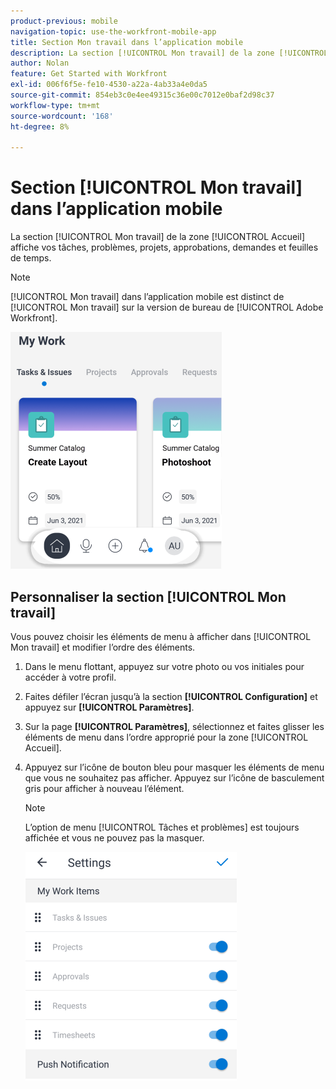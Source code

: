 ```yaml
---
product-previous: mobile
navigation-topic: use-the-workfront-mobile-app
title: Section Mon travail dans l’application mobile
description: La section [!UICONTROL Mon travail] de la zone [!UICONTROL Accueil] affiche vos tâches, problèmes, projets, approbations, demandes et feuilles de temps.
author: Nolan
feature: Get Started with Workfront
exl-id: 006f6f5e-fe10-4530-a22a-4ab33a4e0da5
source-git-commit: 854eb3c0e4ee49315c36e00c7012e0baf2d98c37
workflow-type: tm+mt
source-wordcount: '168'
ht-degree: 8%

---
```


# Section [!UICONTROL Mon travail] dans l’application mobile

La section [!UICONTROL Mon travail] de la zone [!UICONTROL Accueil] affiche vos tâches, problèmes, projets, approbations, demandes et feuilles de temps.

>[!NOTE]
>
>[!UICONTROL Mon travail] dans l’application mobile est distinct de [!UICONTROL Mon travail] sur la version de bureau de [!UICONTROL Adobe Workfront].

![](assets/home-myworksection-338x379.png)

## Personnaliser la section [!UICONTROL Mon travail]

Vous pouvez choisir les éléments de menu à afficher dans [!UICONTROL Mon travail] et modifier l’ordre des éléments.

1. Dans le menu flottant, appuyez sur votre photo ou vos initiales pour accéder à votre profil.
1. Faites défiler l’écran jusqu’à la section **[!UICONTROL Configuration]** et appuyez sur **[!UICONTROL Paramètres]**.
1. Sur la page **[!UICONTROL Paramètres]**, sélectionnez et faites glisser les éléments de menu dans l’ordre approprié pour la zone [!UICONTROL Accueil].
1. Appuyez sur l’icône de bouton bleu pour masquer les éléments de menu que vous ne souhaitez pas afficher. Appuyez sur l’icône de basculement gris pour afficher à nouveau l’élément.

   >[!NOTE]
   >
   >L’option de menu [!UICONTROL Tâches et problèmes] est toujours affichée et vous ne pouvez pas la masquer.

   ![](assets/mobile-settings-338x366.png)

